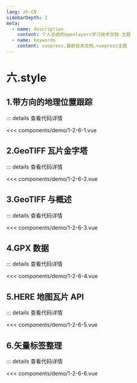 ```yaml
---
lang: zh-CN
sidebarDepth: 2
meta:
  - name: description
    content: 个人总结的openlayers学习技术文档-主题
  - name: keywords
    content: vuepress,最新技术文档,vuepress主题
---
```


# 六.style

## 1.带方向的地理位置跟踪

  <Container url="https://zhoubichuan.com/resume/?type=openlayers&name=1-2-6-1.vue" />

::: details 查看代码详情

<<< components/demo/1-2-6-1.vue

## 2.GeoTIFF 瓦片金字塔

  <Container url="https://zhoubichuan.com/resume/?type=openlayers&name=1-2-6-2.vue" />

::: details 查看代码详情

<<< components/demo/1-2-6-2.vue

## 3.GeoTIFF 与概述

  <Container url="https://zhoubichuan.com/resume/?type=openlayers&name=1-2-6-3.vue" />

::: details 查看代码详情

<<< components/demo/1-2-6-3.vue

## 4.GPX 数据

  <Container url="https://zhoubichuan.com/resume/?type=openlayers&name=1-2-6-4.vue" />

::: details 查看代码详情

<<< components/demo/1-2-6-4.vue

## 5.HERE 地图瓦片 API

  <Container url="https://zhoubichuan.com/resume/?type=openlayers&name=1-2-6-5.vue" />

::: details 查看代码详情

<<< components/demo/1-2-6-5.vue

## 6.矢量标签整理

  <Container url="https://zhoubichuan.com/resume/?type=openlayers&name=1-2-6-6.vue" />

::: details 查看代码详情

<<< components/demo/1-2-6-6.vue
